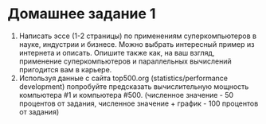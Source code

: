 # Домашнее задание 1

1. Написать эссе (1-2 страницы) по применениям суперкомпьютеров в науке, индустрии и бизнесе. Можно выбрать интересный пример из интернета и описать. Опишите также как, на ваш взгляд, применение суперкомпьютеров и параллельных вычислений пригодится вам в карьере.
2. Используя данные с сайта top500.org (statistics/performance development) попробуйте предсказать вычислительную мощность компьютера #1 и компьютера #500. (численное значение - 50 процентов от задания, численное значение + график - 100 процентов от задания)
